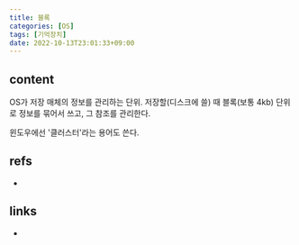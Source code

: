 ```yaml
---
title: 블록
categories: [OS]
tags: [기억장치]
date: 2022-10-13T23:01:33+09:00
---
```


## content
OS가 저장 매체의 정보를 관리하는 단위. 저장할(디스크에 쓸) 때 블록(보통 4kb) 단위로 정보를 묶어서 쓰고, 그 참조를 관리한다.

윈도우에선 '클러스터'라는 용어도 쓴다.


## refs
- 


## links
- 
